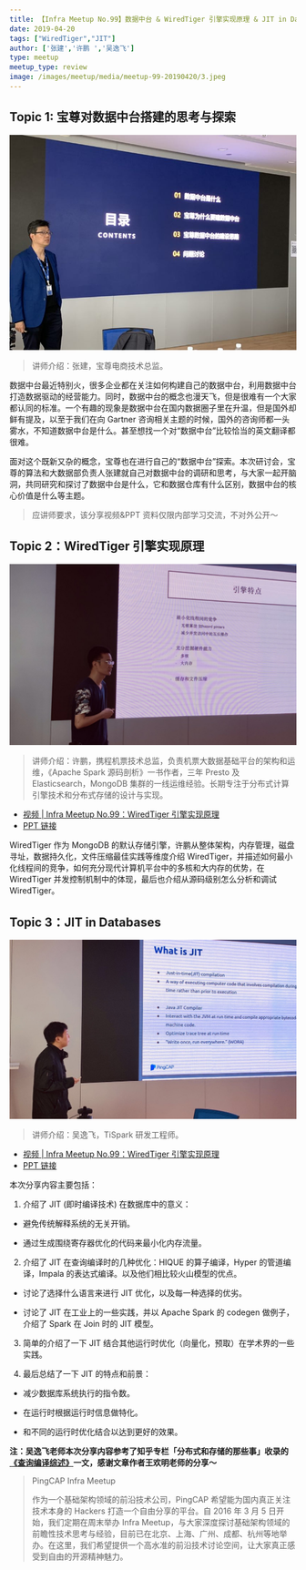 ```yaml
---
title: 【Infra Meetup No.99】数据中台 & WiredTiger 引擎实现原理 & JIT in Databases
date: 2019-04-20
tags: ["WiredTiger","JIT"]
author: ['张建','许鹏 ','吴逸飞']
type: meetup
meetup_type: review
image: /images/meetup/media/meetup-99-20190420/3.jpeg
---
```


## Topic 1: 宝尊对数据中台搭建的思考与探索

![](media/meetup-99-20190420/3.jpeg)

>讲师介绍：张建，宝尊电商技术总监。

数据中台最近特别火，很多企业都在关注如何构建自己的数据中台，利用数据中台打造数据驱动的经营能力。同时，数据中台的概念也漫天飞，但是很难有一个大家都认同的标准。一个有趣的现象是数据中台在国内数据圈子里在升温，但是国外却鲜有提及，以至于我们在向 Gartner 咨询相关主题的时候，国外的咨询师都一头雾水，不知道数据中台是什么。甚至想找一个对“数据中台”比较恰当的英文翻译都很难。

面对这个既新又杂的概念，宝尊也在进行自己的“数据中台”探索。本次研讨会，宝尊的算法和大数据部负责人张建就自己对数据中台的调研和思考，与大家一起开脑洞，共同研究和探讨了数据中台是什么，它和数据仓库有什么区别，数据中台的核心价值是什么等主题。

>应讲师要求，该分享视频&PPT 资料仅限内部学习交流，不对外公开～


## Topic 2：WiredTiger 引擎实现原理

![](media/meetup-99-20190420/1.jpeg)

> 讲师介绍：许鹏，携程机票技术总监，负责机票大数据基础平台的架构和运维，《Apache Spark 源码剖析》一书作者，三年 Presto 及 Elasticsearch，MongoDB 集群的一线运维经验。长期专注于分布式计算引擎技术和分布式存储的设计与实现。

+ [视频 | Infra Meetup No.99：WiredTiger 引擎实现原理](https://www.bilibili.com/video/av50340141/?p=1)
+ [PPT 链接](https://eyun.baidu.com/s/3ghaJfxT)

WiredTiger 作为 MongoDB 的默认存储引擎，许鹏从整体架构，内存管理，磁盘寻址，数据持久化，文件压缩最佳实践等维度介绍 WiredTiger，并描述如何最小化线程间的竞争，如何充分现代计算机平台中的多核和大内存的优势，在 WiredTiger 并发控制机制中的体现，最后也介绍从源码级别怎么分析和调试 WiredTiger。

## Topic 3：JIT in Databases

![](media/meetup-99-20190420/2.jpeg)

> 讲师介绍：吴逸飞，TiSpark 研发工程师。

+ [视频 | Infra Meetup No.99：WiredTiger 引擎实现原理](https://www.bilibili.com/video/av50340141/?p=2)
+ [PPT 链接](https://eyun.baidu.com/s/3ghaJfxT)

本次分享内容主要包括：

1. 介绍了 JIT (即时编译技术) 在数据库中的意义：

  - 避免传统解释系统的无关开销。

  - 通过生成围绕寄存器优化的代码来最小化内存流量。

2. 介绍了 JIT 在查询编译时的几种优化：HIQUE 的算子编译，Hyper 的管道编译，Impala 的表达式编译。以及他们相比较火山模型的优点。

  - 讨论了选择什么语言来进行 JIT 优化，以及每一种选择的优劣。

  - 讨论了 JIT 在工业上的一些实践，并以 Apache Spark 的 codegen 做例子，介绍了 Spark 在 Join 时的 JIT 模型。

3. 简单的介绍了一下 JIT 结合其他运行时优化（向量化，预取）在学术界的一些实践。 

4. 最后总结了一下 JIT 的特点和前景：

  - 减少数据库系统执行的指令数。

  - 在运行时根据运行时信息做特化。

  - 和不同的运行时优化结合以达到更好的效果。

**注：吴逸飞老师本次分享内容参考了知乎专栏「分布式和存储的那些事」收录的[《查询编译综述》](https://zhuanlan.zhihu.com/p/60965109)一文，感谢文章作者王欢明老师的分享～**

>PingCAP Infra Meetup
>
>作为一个基础架构领域的前沿技术公司，PingCAP 希望能为国内真正关注技术本身的 Hackers 打造一个自由分享的平台。自 2016 年 3 月 5 日开始，我们定期在周末举办 Infra Meetup，与大家深度探讨基础架构领域的前瞻性技术思考与经验，目前已在北京、上海、广州、成都、杭州等地举办。在这里，我们希望提供一个高水准的前沿技术讨论空间，让大家真正感受到自由的开源精神魅力。